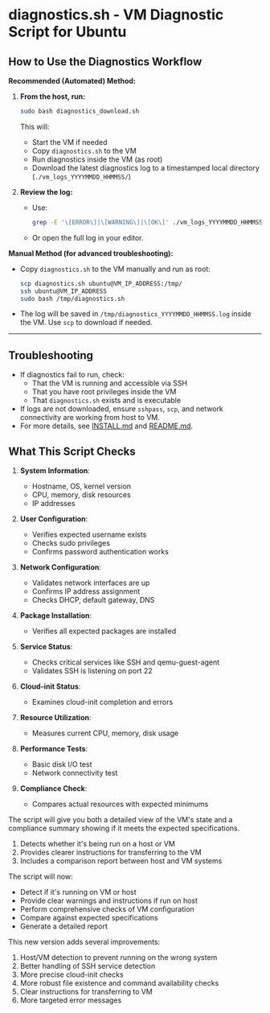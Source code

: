 # diagnostics.sh - VM Diagnostic Script for Ubuntu


## How to Use the Diagnostics Workflow

**Recommended (Automated) Method:**

1. **From the host, run:**
   ```bash
   sudo bash diagnostics_download.sh
   ```
   This will:
   - Start the VM if needed
   - Copy `diagnostics.sh` to the VM
   - Run diagnostics inside the VM (as root)
   - Download the latest diagnostics log to a timestamped local directory (`./vm_logs_YYYYMMDD_HHMMSS/`)

2. **Review the log:**
   - Use:
     ```bash
     grep -E '\[ERROR\]|\[WARNING\]|\[OK\]' ./vm_logs_YYYYMMDD_HHMMSS/diagnostics_*.log
     ```
   - Or open the full log in your editor.

**Manual Method (for advanced troubleshooting):**

- Copy `diagnostics.sh` to the VM manually and run as root:
  ```bash
  scp diagnostics.sh ubuntu@VM_IP_ADDRESS:/tmp/
  ssh ubuntu@VM_IP_ADDRESS
  sudo bash /tmp/diagnostics.sh
  ```
- The log will be saved in `/tmp/diagnostics_YYYYMMDD_HHMMSS.log` inside the VM. Use `scp` to download if needed.

---

## Troubleshooting
- If diagnostics fail to run, check:
  - That the VM is running and accessible via SSH
  - That you have root privileges inside the VM
  - That `diagnostics.sh` exists and is executable
- If logs are not downloaded, ensure `sshpass`, `scp`, and network connectivity are working from host to VM.
- For more details, see [INSTALL.md](INSTALL.md) and [README.md](README.md).

## What This Script Checks

1. **System Information**:
   - Hostname, OS, kernel version
   - CPU, memory, disk resources
   - IP addresses

2. **User Configuration**:
   - Verifies expected username exists
   - Checks sudo privileges
   - Confirms password authentication works

3. **Network Configuration**:
   - Validates network interfaces are up
   - Confirms IP address assignment
   - Checks DHCP, default gateway, DNS

4. **Package Installation**:
   - Verifies all expected packages are installed

5. **Service Status**:
   - Checks critical services like SSH and qemu-guest-agent
   - Validates SSH is listening on port 22

6. **Cloud-init Status**:
   - Examines cloud-init completion and errors

7. **Resource Utilization**:
   - Measures current CPU, memory, disk usage

8. **Performance Tests**:
   - Basic disk I/O test
   - Network connectivity test

9. **Compliance Check**:
   - Compares actual resources with expected minimums

The script will give you both a detailed view of the VM's state and a compliance summary showing if it meets the expected specifications.






1. Detects whether it's being run on a host or VM
2. Provides clearer instructions for transferring to the VM
3. Includes a comparison report between host and VM systems


The script will now:
- Detect if it's running on VM or host
- Provide clear warnings and instructions if run on host
- Perform comprehensive checks of VM configuration
- Compare against expected specifications
- Generate a detailed report

This new version adds several improvements:
1. Host/VM detection to prevent running on the wrong system
2. Better handling of SSH service detection
3. More precise cloud-init checks
4. More robust file existence and command availability checks
5. Clear instructions for transferring to VM
6. More targeted error messages


